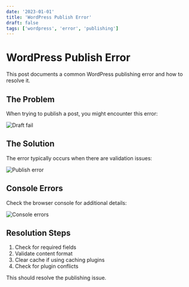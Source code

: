 ```yaml
---
date: '2023-01-01'
title: 'WordPress Publish Error'
draft: false
tags: ['wordpress', 'error', 'publishing']
---
```


# WordPress Publish Error

This post documents a common WordPress publishing error and how to resolve it.

## The Problem

When trying to publish a post, you might encounter this error:

![Draft fail](/draft-fail.png)

## The Solution

The error typically occurs when there are validation issues:

![Publish error](/publish-error.png)

## Console Errors

Check the browser console for additional details:

![Console errors](/console-errors.png)

## Resolution Steps

1. Check for required fields
2. Validate content format
3. Clear cache if using caching plugins
4. Check for plugin conflicts

This should resolve the publishing issue.
